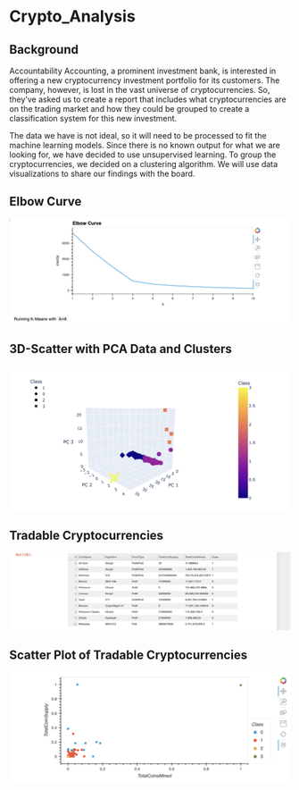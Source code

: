 # Crypto_Analysis

## Background

Accountability Accounting, a prominent investment bank, is interested in offering a new cryptocurrency investment portfolio for its customers. The company, however, is lost in the vast universe of cryptocurrencies. So, they’ve asked us to create a report that includes what cryptocurrencies are on the trading market and how they could be grouped to create a classification system for this new investment.

The data we have is not ideal, so it will need to be processed to fit the machine learning models. Since there is no known output for what we are looking for, we have decided to use unsupervised learning. To group the cryptocurrencies, we decided on a clustering algorithm. We will use data visualizations to share our findings with the board.

## Elbow Curve
![elbow_curve](/images/elbow_curve.png)

## 3D-Scatter with PCA Data and Clusters
![3d_scatter](/images/3d_scatter.png)

## Tradable Cryptocurrencies
![tradable](/images/tradable.png)

## Scatter Plot of Tradable Cryptocurrencies
![tradable_scatter](/images/tradable_scatter.png)
